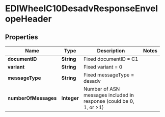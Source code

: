 

# EDIWheelC10DesadvResponseEnvelopeHeader


## Properties

| Name | Type | Description | Notes |
|------------ | ------------- | ------------- | -------------|
|**documentID** | **String** | Fixed documentID &#x3D; C1 |  |
|**variant** | **String** | Fixed variant &#x3D; 0 |  |
|**messageType** | **String** | Fixed messageType &#x3D; desadv |  |
|**numberOfMessages** | **Integer** | Number of ASN messages included in response (could be 0, 1, or &gt;1) |  |



